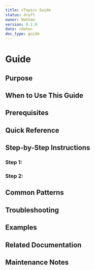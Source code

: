 ```yaml
---
title: <Topic> Guide
status: draft
owner: Nathan
version: 0.1.0
date: <date>
doc_type: guide
---
```


# <Topic> Guide

## Purpose
<!-- What does this guide help developers accomplish? -->
<!-- Who is the target audience? -->

## When to Use This Guide
<!-- Specific scenarios where this guide applies -->
<!-- Links to related features or infrastructure -->

## Prerequisites
<!-- Required knowledge, tools, or setup -->
<!-- Links to foundational docs if needed -->

## Quick Reference
<!-- TL;DR - key commands, rules, or patterns -->
<!-- Optional: decision tree or flowchart -->

## Step-by-Step Instructions

### Step 1: <Action>
<!-- Detailed instructions -->
<!-- Code examples -->
<!-- Expected outcomes -->

### Step 2: <Action>
<!-- Continue pattern -->

## Common Patterns
<!-- Reusable examples -->
<!-- Best practices -->
<!-- Anti-patterns to avoid -->

## Troubleshooting
<!-- Common errors and solutions -->
<!-- Debugging tips -->
<!-- Where to get help -->

## Examples
<!-- Real-world usage from the codebase -->
<!-- Link to actual implementations if applicable -->

## Related Documentation
<!-- Links to relevant PRDs, specs, ADRs -->
<!-- Links to other guides -->
<!-- External resources -->

## Maintenance Notes
<!-- When to update this guide -->
<!-- Known limitations or gaps -->